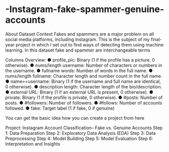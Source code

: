 # -Instagram-fake-spammer-genuine-accounts

About Dataset
 Context
 Fakes and spammers are a major problem on all social media platforms, including
 Instagram.
 This is the subject of my final-year project in which I set out to find ways of detecting
 them using machine learning.
 In this dataset fake and spammer are interchangeable terms

Columns Overview:
 ● profile_pic: Binary (1 if the profile has a picture, 0 otherwise).
 ● nums/length username: Number of characters or numbers in the username.
 ● fullname words: Number of words in the full name.
 ● nums/length fullname: Character length and number count in the full name.
 ● name==username: Binary (1 if the username and full name are identical, 0
 otherwise).
 ● description length: Character length of the bio/description.
 ● external URL: Binary (1 if an external URL is present, 0 otherwise).
 ● private: Binary (1 if the profile is private, 0 otherwise).
 ● #posts: Number of posts.
 ● #followers: Number of followers.
 ● #follows: Number of accounts followed.
 ● fake: Target label (1 if fake, 0 if genuine)

 You can get the basic idea how you can create a project from here

  Project: Instagram Account Classification– Fake vs. Genuine Accounts
 Step 1: Data Preparation
 Step 2: Exploratory Data Analysis (EDA)
 Step 3: Data Preprocessing
 Step 4: Model Building
 Step 5: Model Evaluation
 Step 6: Interpretation and Insights





















